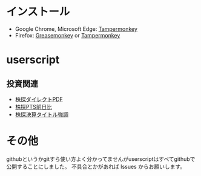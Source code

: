 # インストール
- Google Chrome, Microsoft Edge: [Tampermonkey](https://chrome.google.com/webstore/detail/tampermonkey/dhdgffkkebhmkfjojejmpbldmpobfkfo?hl=ja)
- Firefox: [Greasemonkey](https://addons.mozilla.org/ja/firefox/addon/greasemonkey/) or [Tampermonkey](https://addons.mozilla.org/ja/firefox/addon/tampermonkey/)

# userscript
## 投資関連
- [株探ダイレクトPDF](https://raw.githubusercontent.com/usaagi/userscript/master/kabu/kabutan_direct_pdf.user.js)
- [株探PTS前日比](https://raw.githubusercontent.com/usaagi/userscript/master/kabu/kabutan_pts_previous_days_comparison.user.js)
- [株探決算タイトル強調](https://raw.githubusercontent.com/usaagi/userscript/master/kabu/kabutan_kessan_title_emphasis.user.js)

# その他
githubというかgitすら使い方よく分かってませんがuserscriptはすべてgithubで公開することにしました。
不具合とかがあれば Issues からお願いします。
